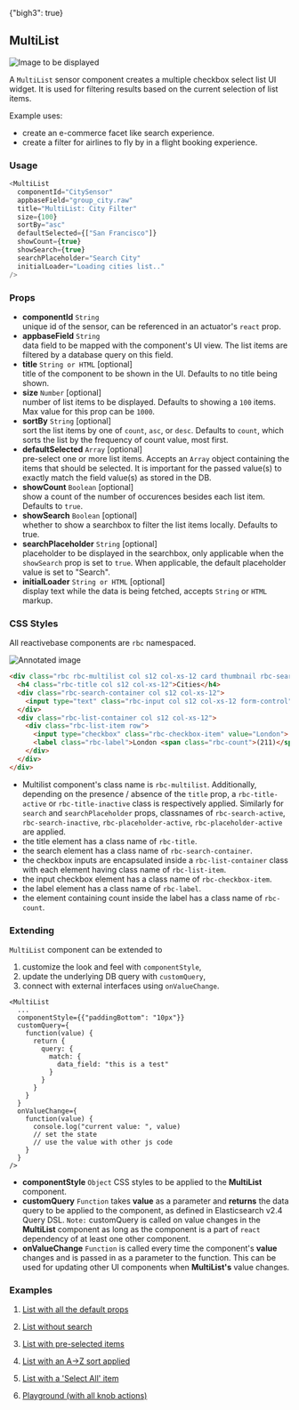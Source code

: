 {"bigh3": true}

## MultiList

![Image to be displayed](https://i.imgur.com/KuSUJyX.png)

A `MultiList` sensor component creates a multiple checkbox select list UI widget. It is used for filtering results based on the current selection of list items.

Example uses:

* create an e-commerce facet like search experience.
* create a filter for airlines to fly by in a flight booking experience.

### Usage

```js
<MultiList
  componentId="CitySensor"
  appbaseField="group_city.raw"
  title="MultiList: City Filter"
  size={100}
  sortBy="asc"
  defaultSelected={["San Francisco"]}
  showCount={true}
  showSearch={true}
  searchPlaceholder="Search City"
  initialLoader="Loading cities list.."
/>
```

### Props

- **componentId** `String`  
    unique id of the sensor, can be referenced in an actuator's `react` prop.
- **appbaseField** `String`  
    data field to be mapped with the component's UI view. The list items are filtered by a database query on this field.
- **title** `String or HTML` [optional]  
    title of the component to be shown in the UI. Defaults to no title being shown.
- **size** `Number` [optional]  
    number of list items to be displayed. Defaults to showing a `100` items. Max value for this prop can be `1000`.
-  **sortBy** `String` [optional]  
    sort the list items by one of `count`, `asc`, or `desc`. Defaults to `count`, which sorts the list by the frequency of count value, most first.
- **defaultSelected** `Array` [optional]  
    pre-select one or more list items. Accepts an `Array` object containing the items that should be selected. It is important for the passed value(s) to exactly match the field value(s) as stored in the DB.
- **showCount** `Boolean` [optional]  
    show a count of the number of occurences besides each list item. Defaults to `true`.
- **showSearch** `Boolean` [optional]  
    whether to show a searchbox to filter the list items locally. Defaults to true.
- **searchPlaceholder** `String` [optional]  
    placeholder to be displayed in the searchbox, only applicable when the `showSearch` prop is set to `true`. When applicable, the default placeholder value is set to "Search".
- **initialLoader** `String or HTML` [optional]  
    display text while the data is being fetched, accepts `String` or `HTML` markup.


### CSS Styles

All reactivebase components are `rbc` namespaced.

![Annotated image](https://i.imgur.com/qJZgfvI.png)

```html
<div class="rbc rbc-multilist col s12 col-xs-12 card thumbnail rbc-search-active rbc-title-active rbc-placeholder-active">
  <h4 class="rbc-title col s12 col-xs-12">Cities</h4>
  <div class="rbc-search-container col s12 col-xs-12">
    <input type="text" class="rbc-input col s12 col-xs-12 form-control" value="" placeholder="Search City">
  </div>
  <div class="rbc-list-container col s12 col-xs-12">
    <div class="rbc-list-item row">
      <input type="checkbox" class="rbc-checkbox-item" value="London">
      <label class="rbc-label">London <span class="rbc-count">(211)</span></label>
    </div>
  </div>
</div>
```

* Multilist component's class name is `rbc-multilist`. Additionally, depending on the presence / absence of the `title` prop, a `rbc-title-active` or `rbc-title-inactive` class is respectively applied. Similarly for `search` and `searchPlaceholder` props, classnames of `rbc-search-active`, `rbc-search-inactive`, `rbc-placeholder-active`, `rbc-placeholder-active` are applied.
* the title element has a class name of `rbc-title`.
* the search element has a class name of `rbc-search-container`.
* the checkbox inputs are encapsulated inside a `rbc-list-container` class with each element having class name of `rbc-list-item`.
* the input checkbox element has a class name of `rbc-checkbox-item`.
* the label element has a class name of `rbc-label`.
* the element containing count inside the label has a class name of `rbc-count`.

### Extending

`MultiList` component can be extended to
1. customize the look and feel with `componentStyle`,
2. update the underlying DB query with `customQuery`,
3. connect with external interfaces using `onValueChange`.

```
<MultiList
  ...
  componentStyle={{"paddingBottom": "10px"}}
  customQuery={
    function(value) {
      return {
        query: {
          match: {
            data_field: "this is a test"
          }
        }
      }
    }
  }
  onValueChange={
    function(value) {
      console.log("current value: ", value)
      // set the state
      // use the value with other js code
    }
  }
/>
```

- **componentStyle** `Object`
    CSS styles to be applied to the **MultiList** component.
- **customQuery** `Function`
    takes **value** as a parameter and **returns** the data query to be applied to the component, as defined in Elasticsearch v2.4 Query DSL.
    `Note:` customQuery is called on value changes in the **MultiList** component as long as the component is a part of `react` dependency of at least one other component.
- **onValueChange** `Function`
    is called every time the component's **value** changes and is passed in as a parameter to the function. This can be used for updating other UI components when **MultiList's** value changes.

### Examples

1. [List with all the default props](../playground/?selectedKind=m%2FMultiList&selectedStory=Basic&full=0&down=1&left=1&panelRight=0&downPanel=kadirahq%2Fstorybook-addon-knobs&filterBy=ReactiveMaps)

2. [List without search](../playground/?selectedKind=m%2FMultiList&selectedStory=Without%20Search&full=0&down=1&left=1&panelRight=0&downPanel=kadirahq%2Fstorybook-addon-knobs&filterBy=ReactiveMaps)

3. [List with pre-selected items](../playground/?selectedKind=m%2FMultiList&selectedStory=Default%20Selected&full=0&down=1&left=1&panelRight=0&downPanel=kadirahq%2Fstorybook-addon-knobs&filterBy=ReactiveMaps)

4. [List with an A->Z sort applied](../playground/?selectedKind=m%2FMultiList&selectedStory=Custom%20Sort&full=0&down=1&left=1&panelRight=0&downPanel=kadirahq%2Fstorybook-addon-knobs&filterBy=ReactiveMaps)

5. [List with a 'Select All' item](../playground/?selectedKind=m%2FMultiList&selectedStory=With%20Select%20All&full=0&down=1&left=1&panelRight=0&downPanel=kadirahq%2Fstorybook-addon-knobs&filterBy=ReactiveMaps)

6. [Playground (with all knob actions)](../playground/?knob-title=MultiList%3A%20City%20Filter&knob-size=10&knob-sortBy=count&knob-defaultSelected%5B0%5D=London&knob-defaultSelected%5B1%5D=Sydney&knob-showCount=true&knob-showSearch=true&knob-placeholder=Search%20City&knob-selectAllLabel=All%20cities&selectedKind=m%2FMultiList&selectedStory=Playground&full=0&down=1&left=1&panelRight=0&downPanel=kadirahq%2Fstorybook-addon-knobs&filterBy=ReactiveMaps)
